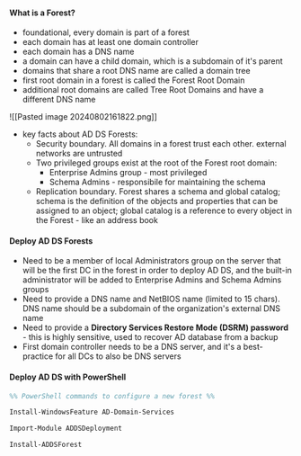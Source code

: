 #### What is a Forest?
- foundational, every domain is part of a forest
- each domain has at least one domain controller
- each domain has a DNS name
- a domain can have a child domain, which is a subdomain of it's parent
- domains that share a root DNS name are called a domain tree
- first root domain in a forest is called the Forest Root Domain
- additional root domains are called Tree Root Domains and have a different DNS name

![[Pasted image 20240802161822.png]]

- key facts about AD DS Forests:
	- Security boundary. All domains in a forest trust each other. external networks are untrusted
	- Two privileged groups exist at the root of the Forest root domain:
		- Enterprise Admins group - most privileged
		- Schema Admins - responsibile for maintaining the schema
	- Replication boundary. Forest shares a schema and global catalog; schema is the definition of the objects and properties that can be assigned to an object; global catalog is a reference to every object in the Forest - like an address book
#### Deploy AD DS Forests
- Need to be a member of local Administrators group on the server that will be the first DC in the forest in order to deploy AD DS, and the built-in administrator will be added to Enterprise Admins and Schema Admins groups
- Need to provide a DNS name and NetBIOS name (limited to 15 chars). DNS name should be a subdomain of the organization's external DNS name 
- Need to provide a **Directory Services Restore Mode (DSRM) password** - this is highly sensitive, used to recover AD database from a backup
- First domain controller needs to be a DNS server, and it's a best-practice for all DCs to also be DNS servers

#### Deploy AD DS with PowerShell

```ps
%% PowerShell commands to configure a new forest %%

Install-WindowsFeature AD-Domain-Services

Import-Module ADDSDeployment

Install-ADDSForest
```
